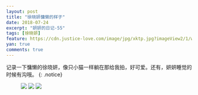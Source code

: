 ```yaml
---
layout: post
title: "徐晓妍慵懒的样子"
date: 2018-07-24
excerpt: "妍妍的日记-55"
tags: [徐晓妍]
feature: https://cdn.justice-love.com/image/jpg/xktp.jpg?imageView2/1/w/1200/h/500
yan: true
comments: true
---
```

记录一下慵懒的徐晓妍，像只小猫一样躺在那给我拍，好可爱。还有，妍妍睡觉的时候有沟哦。
{: .notice}
<figure>
    <img src="{{ site.staticUrl }}/yanyan/image/yonglan1.jpg" />
    <img src="{{ site.staticUrl }}/yanyan/image/yonglan2.jpg" />
    <img src="{{ site.staticUrl }}/yanyan/image/yonglan3.jpg" />
</figure>

